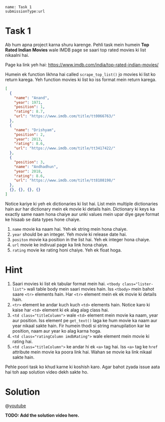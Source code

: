 ```ngMeta
name: Task 1
submissionType:url
```

# Task 1

Ab hum apna project karna shuru karenge. Pehli task mein humein **Top Rated Indian Movies** wale IMDB page se saari top rated movies ki list nikaalni hai.

Page ka link yeh hai: https://www.imdb.com/india/top-rated-indian-movies/

Humein ek function likhna hai called `scrape_top_list()` jo movies ki list ko return karega. Yeh function movies ki list ko iss format mein return karega.

```json
[
  {
    "name": "Anand",
    "year": 1971,
    "position": 1,
    "rating": 8.7,
    "url": "https://www.imdb.com/title/tt0066763/"
  },
  {
    "name": "Drishyam",
    "position": 2,
    "year": 2013,
    "rating": 8.6,
    "url": "https://www.imdb.com/title/tt3417422/"
  },
  {
    "position": 3,
    "name": "Andhadhun",
    "year": 2018,
    "rating": 8.6,
    "url": "https://www.imdb.com/title/tt8108198/"
  },
  {}, {}, {}, {}
]
```

Notice kariye ki yeh ek dictionaries ki list hai. List mein multiple dictionaries hain aur har dictionary mein ek movie ki details hain. Dictionary ki keys ka exactly same naam hona chaiye aur unki values mein upar diye gaye format ke hisaab se data types hone chaiye.

1. `name` movie ka naam hai. Yeh ek string mein hona chaiye.
2. `year` should be an integer. Yeh movie ki release date hai.
2. `positon` movie ka position in the list hai. Yeh ek integer hona chaiye.
3. `url` movie ke indivual page ka link hona chaiye.
4. `rating` movie ke rating honi chaiye. Yeh ek float hoga.

# Hint

1. Saari movies ki list ek tabular format mein hai. `<tbody class="lister-list">` wali table body mein saari movies hain. Iss `<tbody>` mein bahot saare `<tr>` elements hain. Har `<tr>` element mein ek ek movie ki details hain.
2. `<tr>` element ke andar kuch kuch `<td>` elements hain. Notice karo ki kaise har `<td>` element ki ek alag alag class hai.
3. `<td class="titleColumn">` wale `<td>` element mein movie ka naam, year aur position. Iss element pe `get_text()` laga ke hum movie ka naam aur year nikaal sakte hain. Fir humein thodi si string manupilation kar ke position, naam aur year ko alag karna hoga.
4. `<td class="ratingColumn imdbRating">` wale element mein movie ki rating hai.
5. `<td class="titleColumn">` ke andar hi ek `<a>` tag hai. Iss `<a>` tag ke `href` attribute mein movie ka poora link hai. Wahan se movie ka link nikaal sakte hain.

Pehle poori task ko khud karne ki koshish karo. Agar bahot zyada issue aata hai toh aap solution video dekh sakte ho.

# Solution

@[youtube](https://www.youtube.com/watch?v=PNv9cD-ene8)

**TODO: Add the solution video here.**

